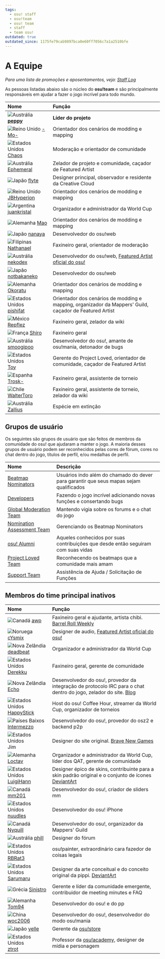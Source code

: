 ```yaml
---
tags:
  - osu! staff
  - osu!team
  - osu! team
  - staff
  - team osu!
outdated: true
outdated_since: 1175fe79cab9897bca0e60ff7056c7a1a2510bfe
---
```


# A Equipe

*Para uma lista de promoções e aposentamentos, veja: [Staff Log](/wiki/Staff_Log)*

As pessoas listadas abaixo são o núcleo do **osu!team** e são principalmente responsáveis em ajudar a fazer o jogo incrível para todo mundo.

| Nome | Função |
| :-- | :-- |
| ![][flag_AU] **[peppy](https://osu.ppy.sh/users/2)** | **Líder do projeto** |
| ![][flag_GB] [-Mo-](https://osu.ppy.sh/users/2202163) | Orientador dos cenários de modding e mapping |
| ![][flag_US] [Chaos](https://osu.ppy.sh/users/2628870) | Moderação e orientador de comunidade |
| ![][flag_AU] [Ephemeral](https://osu.ppy.sh/users/102335) | Zelador de projeto e comunidade, caçador de Featured Artist |
| ![][flag_JP] [flyte](https://osu.ppy.sh/users/3103765) | Designer principal, observador e residente da Creative Cloud |
| ![][flag_GB] [JBHyperion](https://osu.ppy.sh/users/4879508) | Orientador dos cenários de modding e mapping |
| ![][flag_AR] [juankristal](https://osu.ppy.sh/users/443656) | Organizador e administrador da World Cup |
| ![][flag_DE] [Mao](https://osu.ppy.sh/users/2204515) | Orientador dos cenários de modding e mapping |
| ![][flag_JP] [nanaya](https://osu.ppy.sh/users/2387883) | Desenvolvedor do osu!web |
| ![][flag_PH] [Nathanael](https://osu.ppy.sh/users/2295078) | Faxineiro geral, orientador de moderação |
| ![][flag_AU] [nekodex](https://osu.ppy.sh/users/102) | Desenvolvedor do osu!web, [Featured Artist oficial do osu!](https://osu.ppy.sh/beatmaps/artists/1) |
| ![][flag_JP] [notbakaneko](https://osu.ppy.sh/users/10751776) | Desenvolvedor do osu!web |
| ![][flag_DE] [Okoratu](https://osu.ppy.sh/users/1623405) | Orientador dos cenários de modding e mapping |
| ![][flag_US] [pishifat](https://osu.ppy.sh/users/3178418) | Orientador dos cenários de modding e mapping, organizador da Mappers' Guild, caçador de Featured Artist |
| ![][flag_MX] [Repflez](https://osu.ppy.sh/users/201392) | Faxineiro geral, zelador da wiki |
| ![][flag_FR] [Shiro](https://osu.ppy.sh/users/113005) | Faxineiro geral |
| ![][flag_AU] [smoogipoo](https://osu.ppy.sh/users/1040328) | Desenvolvedor do osu!, amante de osu!mania, detonador de bugs |
| ![][flag_US] [Toy](https://osu.ppy.sh/users/2757689) | Gerente do Project Loved, orientador de comunidade, caçador de Featured Artist |
| ![][flag_ES] [Trosk-](https://osu.ppy.sh/users/3469385) | Faxineiro geral, assistente de torneio |
| ![][flag_CL] [WalterToro](https://osu.ppy.sh/users/5281416) | Faxineiro geral, assistente de torneio, zelador da wiki |
| ![][flag_AU] [Zallius](https://osu.ppy.sh/users/55) | Espécie em extinção |

## Grupos de usuário

Os seguintes são grupos de usuário que são feitos de membros da comunidade do osu! que ajudaram a manter o jogo. A maioria desses grupos de usuário podem ser reconhecidos pelas cores de fórum, cores no chat dentro do jogo, títulos de perfil, e/ou medalhas de perfil.

| Nome | Descrição |
| :-- | :-- |
| [Beatmap Nominators](Beatmap_Nominators) | Usuários indo além do chamado do dever para garantir que seus mapas sejam qualificados |
| [Developers](Developers) | Fazendo o jogo incrível adicionando novas funções e consertando bugs |
| [Global Moderation Team](Global_Moderation_Team) | Mantendo vigia sobre os forums e o chat do jogo |
| [Nomination Assessment Team](Nomination_Assessment_Team) | Gerenciando os Beatmap Nominators |
| [osu! Alumni](osu!_Alumni) | Aqueles conhecidos por suas contribuições que desde então seguiram com suas vidas |
| [Project Loved Team](Project_Loved_Team) | Reconhecendo os beatmaps que a comunidade mais amam |
| [Support Team](Support_Team) | Assistência de Ajuda / Solicitação de Funções |

## Membros do time principal inativos

| Nome | Função |
| :-- | :-- |
| ![][flag_CA] [awp](https://osu.ppy.sh/users/2650) | Faxineiro geral e ajudante, artista chibi. [Barrel Roll Weekly](http://brw.twinkfish.com/) |
| ![][flag_NO] [cYsmix](https://osu.ppy.sh/users/272870) | Designer de audio, [Featured Artist oficial do osu!](https://osu.ppy.sh/beatmaps/artists/2) |
| ![][flag_NZ] [deadbeat](https://osu.ppy.sh/users/128370) | Organizador e administrador da World Cup |
| ![][flag_US] [Derekku](https://osu.ppy.sh/users/91341) | Faxineiro geral, gerente de comunidade |
| ![][flag_NZ] [Echo](https://osu.ppy.sh/users/431) | Desenvolvedor do osu!, provedor da integração de protocolo IRC para o chat dentro do jogo, zelador do site. [Blog](http://blog.echo.sh/) |
| ![][flag_US] [HappyStick](https://osu.ppy.sh/users/256802) | Host do osu! Coffee Hour, streamer da World Cup, organizador de torneios |
| ![][flag_NL] [Intermezzo](https://osu.ppy.sh/users/136842) | Desenvolvedor do osu!, provedor do osz2 e backend p2p |
| ![][flag_US] Jim | Designer do site original. [Brave New Games](http://www.bravegamer.com/) |
| ![][flag_DE] [Loctav](https://osu.ppy.sh/users/71366) | Organizador e administrador da World Cup, líder dos QAT, gerente de comunidade |
| ![][flag_US] [LuigiHann](https://osu.ppy.sh/users/1079) | Designer épico de skins, contribuinte para a skin padrão original e o conjunto de ícones [DeviantArt](https://luigihann.deviantart.com/) |
| ![][flag_CA] [mm201](https://osu.ppy.sh/users/30655) | Desenvolvedor do osu!, criador de sliders mm |
| ![][flag_US] [nuudles](https://osu.ppy.sh/users/21312) | Desenvolvedor do osu! iPhone |
| ![][flag_CA] [Nyquill](https://osu.ppy.sh/users/682935) | Desenvolvedor do osu!, organizador da Mappers' Guild |
| ![][flag_AU] [phill](https://osu.ppy.sh/users/53) | Designer do fórum |
| ![][flag_US] [RBRat3](https://osu.ppy.sh/users/307202) | osu!painter, extraordinário cara fazedor de coisas legais |
| ![][flag_US] [Sarumaru](https://osu.ppy.sh/users/9427) | Designer da arte conceitual e do conceito original da pippi. [DeviantArt](https://sarumaru.deviantart.com/) |
| ![][flag_GR] [Sinistro](https://osu.ppy.sh/users/5530) | Gerente e líder da comunidade emergente, contribuidor de meeting minutes e FAQ |
| ![][flag_DE] [Tom94](https://osu.ppy.sh/users/1857058) | Desenvolvedor do osu! e do pp |
| ![][flag_CN] [woc2006](https://osu.ppy.sh/users/1105845) | Desenvolvedor do osu!, desenvolvedor do modo osu!mania |
| ![][flag_JP] [yelle](https://osu.ppy.sh/users/4916903) | Gerente da [osu!store](https://osu.ppy.sh/store/listing) |
| ![][flag_US] [ztrot](https://osu.ppy.sh/users/6347) | Professor da [osu!academy](/wiki/osu!academy), designer de mídia e personagem |

[flag_AR]: /wiki/shared/flag/AR.gif "Argentina"
[flag_AU]: /wiki/shared/flag/AU.gif "Austrália"
[flag_CA]: /wiki/shared/flag/CA.gif "Canadá"
[flag_CL]: /wiki/shared/flag/CL.gif "Chile"
[flag_CN]: /wiki/shared/flag/CN.gif "China"
[flag_DE]: /wiki/shared/flag/DE.gif "Alemanha"
[flag_ES]: /wiki/shared/flag/ES.gif "Espanha"
[flag_FR]: /wiki/shared/flag/FR.gif "França"
[flag_GB]: /wiki/shared/flag/GB.gif "Reino Unido"
[flag_GR]: /wiki/shared/flag/GR.gif "Grécia"
[flag_JP]: /wiki/shared/flag/JP.gif "Japão"
[flag_MX]: /wiki/shared/flag/MX.gif "México"
[flag_NL]: /wiki/shared/flag/NL.gif "Países Baixos"
[flag_NO]: /wiki/shared/flag/NO.gif "Noruega"
[flag_NZ]: /wiki/shared/flag/NZ.gif "Nova Zelândia"
[flag_PH]: /wiki/shared/flag/PH.gif "Filipinas"
[flag_US]: /wiki/shared/flag/US.gif "Estados Unidos"
